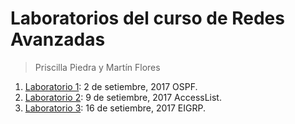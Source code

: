 Laboratorios del curso de Redes Avanzadas
=========================================
> Priscilla Piedra y Martín Flores

1. [Laboratorio 1](02-09-2017/lab2): 2 de setiembre, 2017 OSPF. 
2. [Laboratorio 2](09-09-2017/lab3): 9 de setiembre, 2017 AccessList. 
3. [Laboratorio 3](16-09-2017/lab4): 16 de setiembre, 2017 EIGRP. 
